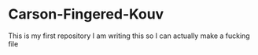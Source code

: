 # Carson-Fingered-Kouv
This is my first repository I am writing this so I can actually make a fucking file
